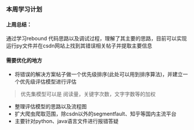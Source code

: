 ### 本周学习计划
#### 上周总结：
通过学习rebound 代码思路以及调试过程，理解了其主要的思路，目前可以实现运行py文件并在csdn网站上找到其错误相关帖子并提取主要信息

#### 需要优化的地方
* 将错误的解决方案帖子做一个优先级排序(此处可以用到排序算法)，并建立一个优先级评估模型进行评估
> 优先集模型可以是 阅读量，关键字次数，文字字数等的加权
* 整理评估模型的思路以及流程图
* 扩大爬虫爬取范围，除csdn以外的segmentfault、知乎等国内主流平台
* 主要针对python、java语言文件进行报错答疑
